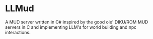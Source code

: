 # LLMud
A MUD server written in C# inspired by the good ole' DIKU/ROM MUD servers in C and implementing LLM's for world building and npc interactions.
